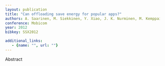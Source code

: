 ```yaml
---
layout: publication
title: "Can offloading save energy for popular apps?"
authors: A. Saarinen, M. Siekkinen, Y. Xiao, J. K. Nurminen, M. Kemppainen, P. Hui
conference: Mobicom
year: 2012
bibkey: SSX2012

additional_links:
   - {name: "", url: ""}
---
```

Abstract
